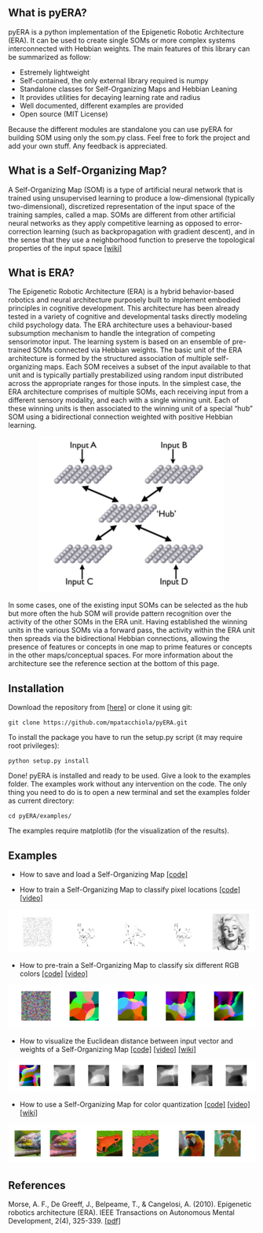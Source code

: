 
What is pyERA?
------------

pyERA is a python implementation of the Epigenetic Robotic Architecture (ERA). It can be used to create single SOMs or more complex systems interconnected with Hebbian weights. The main features of this library can be summarized as follow:

- Estremely lightweight
- Self-contained, the only external library required is numpy
- Standalone classes for Self-Organizing Maps and Hebbian Leaning
- It provides utilities for decaying learning rate and radius
- Well documented, different examples are provided
- Open source (MIT License)

Because the different modules are standalone you can use pyERA for building SOM using only the som.py class. Feel free to fork the project and add your own stuff. Any feedback is appreciated.

What is a Self-Organizing Map?
------------

A Self-Organizing Map (SOM) is a type of artificial neural network that is trained using unsupervised learning to produce a low-dimensional (typically two-dimensional), discretized representation of the input space of the training samples, called a map. SOMs are different from other artificial neural networks as they apply competitive learning as opposed to error-correction learning (such as backpropagation with gradient descent), and in the sense that they use a neighborhood function to preserve the topological properties of the input space [[wiki]](https://en.wikipedia.org/wiki/Self-organizing_map)


What is ERA?
------------
The Epigenetic Robotic Architecture (ERA) is a hybrid behavior-based robotics and neural architecture purposely built to implement embodied principles in cognitive development. This architecture has been already tested in a variety of cognitive and developmental tasks directly modeling child psychology data. The ERA architecture uses a behaviour-based subsumption mechanism to handle the integration of competing sensorimotor input. The learning system is based on an ensemble of pre-trained SOMs connected via Hebbian weights. The basic unit of the ERA architecture is formed by the
structured association of multiple self-organizing maps. Each SOM receives a subset of the input available to that unit and is typically partially prestabilized using random input distributed across the appropriate ranges for those inputs. In the simplest case, the ERA architecture comprises of multiple SOMs, each receiving input from a different sensory modality, and each with a single winning unit. Each of these winning units is then associated to the winning unit of a special “hub” SOM using a bidirectional connection weighted with positive Hebbian learning.

<p align="center">
<img src="doc/images/era_architecture.png">
</p>

In some cases, one of the existing input SOMs can be selected as the hub but more often the hub SOM will provide pattern recognition over the activity of the other SOMs in the ERA unit. Having established the winning units in the various SOMs via a forward pass, the activity within the ERA unit then spreads via the bidirectional Hebbian connections, allowing the presence of features or concepts in one map to prime features or concepts in the other maps/conceptual spaces. For more information about the architecture see the reference section at the bottom of this page.


Installation
------------

Download the repository from [[here]](https://github.com/mpatacchiola/pyERA/archive/master.zip) or clone it using git:

```shell
git clone https://github.com/mpatacchiola/pyERA.git
```

To install the package you have to run the setup.py script (it may require root privileges):

```shell
python setup.py install
```

Done! pyERA is installed and ready to be used. Give a look to the examples folder. The examples work without any intervention on the code. The only thing you need to do is to open a new terminal and set the examples folder as current directory:

```shell
cd pyERA/examples/
```

The examples require matplotlib (for the visualization of the results).

Examples
---------

- How to save and load a Self-Organizing Map [[code]](examples/ex_som_save_load.py)

- How to train a Self-Organizing Map to classify pixel locations [[code]](examples/ex_som_marilyn_monroe.py) [[video]](https://www.youtube.com/watch?v=ipH_Df2MbPI)

<p align="center">
<img src="doc/images/ex_som_marilyn_monroe.png">
</p>

- How to pre-train a Self-Organizing Map to classify six different RGB colors [[code]](examples/ex_som_colours.py) [[video]](https://www.youtube.com/watch?v=3UOnOpUeZwk)

<p align="center">
<img src="doc/images/ex_som_colours.png">
</p>

- How to visualize the Euclidean distance between input vector and weights of a Self-Organizing Map [[code]](examples/ex_som_activation.py) [[video]](https://www.youtube.com/watch?v=HYGxx-clLRo) [[wiki]](https://en.wikipedia.org/wiki/Euclidean_distance)

<p align="center">
<img src="doc/images/ex_som_activation.png">
</p>

- How to use a Self-Organizing Map for color quantization [[code]](examples/ex_som_color_quantization.py) [[video]](https://www.youtube.com/watch?v=ZCDF9f1Wo0Q) [[wiki]](https://en.wikipedia.org/wiki/Color_quantization)

<p align="center">
<img src="doc/images/ex_som_color_quantization.png">
</p>


<!-- How to use Self-Organizing Map for color clustering and partitioning --> 

References
-----------

Morse, A. F., De Greeff, J., Belpeame, T., & Cangelosi, A. (2010). Epigenetic robotics architecture (ERA). IEEE Transactions on Autonomous Mental Development, 2(4), 325-339. [[pdf]](doc/era_epigenetic_robotics_architecture_Morse_et_al_2010.pdf)



